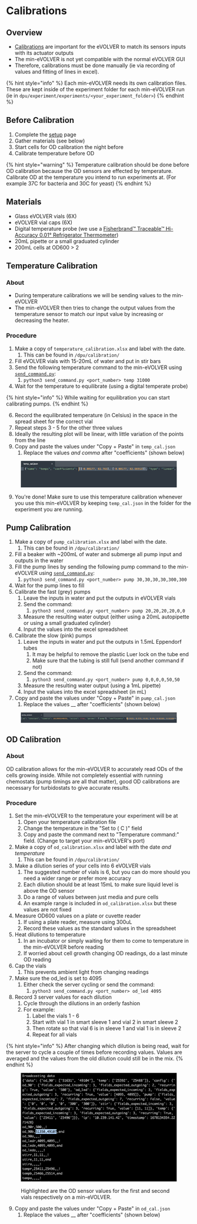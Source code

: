 # Calibrations

## Overview

* [Calibrations](../../getting-started/calibrations/) are important for the eVOLVER to match its sensors inputs with its actuator outputs
* The min-eVOLVER is not yet compatible with the normal eVOLVER GUI
* Therefore, calibrations must be done manually (ie via recording of values and fitting of lines in excel).

{% hint style="info" %}
Each min-eVOLVER needs its own calibration files. These are kept inside of the experiment folder for each min-eVOLVER run (ie in `dpu/experiment/experiments/<your_experiment_folder>`)
{% endhint %}

## Before Calibration

1. Complete the [setup](setup.md) page
2. Gather materials (see below)
3. Start cells for OD calibration the night before
4. Calibrate temperature before OD

{% hint style="warning" %}
Temperature calibration should be done before OD calibration because the OD sensors are effected by temperature. Calibrate OD at the temperature you intend to run experiments at. (For example 37C for bacteria and 30C for yeast)
{% endhint %}

## Materials

* Glass eVOLVER vials (6X)
* eVOLVER vial caps (6X)
* Digital temperature probe (we use a [Fisherbrand™ Traceable™ Hi-Accuracy 0.01° Refrigerator Thermometer](https://www.fishersci.com/shop/products/traceable-hi-accuracy-0-01-refrigerator-thermometer/S98174))
* 20mL pipette or a small graduated cylinder
* 200mL cells at OD600 > 2

## Temperature Calibration

### About

* During temperature calibrations we will be sending values to the min-eVOLVER
* The min-eVOLVER then tries to change the output values from the temperature sensor to match our input value by increasing or decreasing the heater.

### Procedure

1. Make a copy of `temperature_calibration.xlsx` and label with the date.
   1. This can be found in `/dpu/calibration/`
2. Fill eVOLVER vials with 15-20mL of water and put in stir bars
3. Send the following temperature command to the min-eVOLVER using [`send_command.py`](send\_command.py.md):
   1. `python3 send_command.py <port_number> temp 31000`
4. Wait for the temperature to equilibrate (using a digital temperate probe)

{% hint style="info" %}
While waiting for equilibration you can start calibrating pumps.
{% endhint %}

6. Record the equilibrated temperature (in Celsius) in the space in the spread sheet for the correct vial
7. Repeat steps 3 - 5 for the other three values
8. Ideally the resulting plot will be linear, with little variation of the points from the line
9. Copy and paste the values under "Copy + Paste" in `temp_cal.json`
   1. Replace the values _and comma_ after "coefficients" (shown below)

<figure><img src="../../.gitbook/assets/image (2).png" alt=""><figcaption></figcaption></figure>

9. You're done! Make sure to use this temperature calibration whenever you use this min-eVOLVER by keeping `temp_cal.json` in the folder for the experiment you are running.

## Pump Calibration

1. Make a copy of `pump_calibration.xlsx` and label with the date.
   1. This can be found in `/dpu/calibration/`
2. Fill a beaker with \~200mL of water and submerge all pump input and outputs in the water
3. Fill the pump lines by sending the following pump command to the min-eVOLVER using [`send_command.py`](send\_command.py.md):
   1. `python3 send_command.py <port_number> pump 30,30,30,30,300,300`
4. Wait for the pump lines to fill
5. Calibrate the fast (grey) pumps
   1. Leave the inputs in water and put the outputs in eVOLVER vials
   2. Send the command:
      1. `python3 send_command.py <port_number> pump 20,20,20,20,0,0`
   3. Measure the resulting water output (either using a 20mL autopipette or using a small graduated cylinder)
   4. Input the values into the excel spreadsheet
6. Calibrate the slow (pink) pumps
   1. Leave the inputs in water and put the outputs in 1.5mL Eppendorf tubes
      1. It may be helpful to remove the plastic Luer lock on the tube end
      2. Make sure that the tubing is still full (send another command if not)
   2. Send the command:
      1. `python3 send_command.py <port_number> pump 0,0,0,0,50,50`
   3. Measure the resulting water output (using a 1mL pipette)
   4. Input the values into the excel spreadsheet (in mL)
7. Copy and paste the values under "Copy + Paste" in `pump_cal.json`
   1. Replace the values __ after "coefficients" (shown below)

<figure><img src="../../.gitbook/assets/image (10) (2).png" alt=""><figcaption></figcaption></figure>

## OD Calibration

### About

OD calibration allows for the min-eVOLVER to accurately read ODs of the cells growing inside. While not completely essential with running chemostats (pump timings are all that matter), good OD calibrations are necessary for turbidostats to give accurate results.

### Procedure

1. Set the min-eVOLVER to the temperature your experiment will be at
   1. Open your temperature calibration file
   2. Change the temperature in the "Set to ( C )" field
   3. Copy and paste the command next to "Temperature command:" field. (Change to target your min-eVOLVER's port)&#x20;
2. Make a copy of `od_calibration.xlsx` and label with the date _and temperature_
   1. This can be found in `/dpu/calibration/`
3. Make a dilution series of your cells into 6 eVOLVER vials
   1. The suggested number of vials is 6, but you can do more should you need a wider range or prefer more accuracy
   2. Each dilution should be at least 15mL to make sure liquid level is above the OD sensor
   3. Do a range of values between just media and pure cells
   4. An example range is included in `od_calibration.xlsx` but these values are not fixed
4. Measure OD600 values on a plate or cuvette reader
   1. If using a plate reader, measure using 300uL
   2. Record these values as the standard values in the spreadsheet&#x20;
5. Heat dilutions to temperature
   1. In an incubator or simply waiting for them to come to temperature in the min-eVOLVER before reading
   2. If worried about cell growth changing OD readings, do a last minute OD reading
6. Cap the vials
   1. This prevents ambient light from changing readings
7. Make sure the od\_led is set to 4095
   1. Either check the server cycling or send the command:
      1. `python3 send_command.py <port_number> od_led 4095`
8. Record 3 server values for each dilution
   1. Cycle through the dilutions in an orderly fashion
   2. For example:
      1. Label the vials 1 - 6
      2. Start with vial 1 in smart sleeve 1 and vial 2 in smart sleeve 2
      3. Then rotate so that vial 6 is in sleeve 1 and vial 1 is in sleeve 2
      4. Repeat for all vials

{% hint style="info" %}
After changing which dilution is being read, wait for the server to cycle a couple of times before recording values. Values are averaged and the values from the old dilution could still be in the mix.
{% endhint %}

<figure><img src="../../.gitbook/assets/image (49).png" alt=""><figcaption><p>Highlighted are the OD sensor values for the first and second vials respectively on a min-eVOLVER.</p></figcaption></figure>

9. Copy and paste the values under "Copy + Paste" in `od_cal.json`
   1. Replace the values __ after "coefficients" (shown below)
